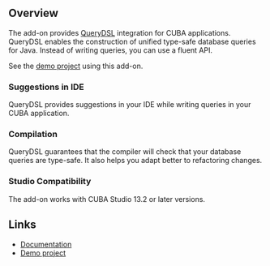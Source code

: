 ## Overview

The add-on provides [QueryDSL](http://www.querydsl.com/) integration for CUBA applications. QueryDSL enables the construction of unified type-safe database queries for Java. Instead of writing queries, you can use a fluent API.

See the [demo project](https://github.com/ikuchmin/querydsl-shop) using this add-on.

### Suggestions in IDE

QueryDSL provides suggestions in your IDE while writing queries in your CUBA application.

### Compilation

QueryDSL guarantees that the compiler will check that your database queries are type-safe. It also helps you adapt better to refactoring changes.

### Studio Compatibility

The add-on works with CUBA Studio 13.2 or later versions.

## Links

- [Documentation](https://github.com/ikuchmin/querydsl-cuba/blob/master/README.md)
- [Demo project](https://github.com/ikuchmin/querydsl-shop)